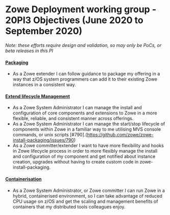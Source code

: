 # Zowe Deployment working group - 20PI3 Objectives (June 2020 to September 2020)

*Note: these efforts require design and validation, so may only be PoCs, or beta releases in this PI* 

#### [Packaging](https://github.com/zowe/zowe-install-packaging/issues/1440)
* As a Zowe extender I can follow guidance to package my offering in a way that z/OS system programmers can add it to their existing Zowe instances in a consistent way.

#### [Extend lifecycle Management](https://github.com/zowe/zowe-install-packaging/issues/1440)
* As a Zowe System Administrator I can manage the install and configuration of core components and extensions to Zowe in a more flexible, reliable, and consistent manner across offerings.
* As a Zowe System Administrator I can manage the start/stop lifecycle of components within Zowe in a familiar way to me utilising MVS console commands, or unix scripts [#790].(https://github.com/zowe/zowe-install-packaging/issues/790)
* As a Zowe committer/extender I want to have more flexibility and hooks in Zowe lifecycle process in order to more flexibly manage the install and configuration of my component and get notified about instance creation, upgrades without having to create custom code in zowe-install-packaging.

#### [Containerisation](https://github.com/zowe/zowe-install-packaging/issues/793)
* As a Zowe System Administrator, or Zowe committer I can run Zowe in a hybrid, containerised environment, so I can take advantage of reduced CPU usage on z/OS and get the scaling and management benefits of containers that my distributed tools colleagues enjoy.